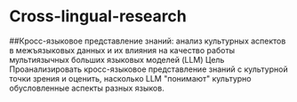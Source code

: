 # Cross-lingual-research
##Кросс-языковое представление знаний: анализ культурных аспектов в межъязыковых данных и их влияния на качество работы мультиязычных  больших языковых моделей (LLM)
Цель
Проанализировать кросс-языковое представление знаний с культурной точки зрения и оценить, насколько LLM "понимают" культурно обусловленные аспекты разных языков.



